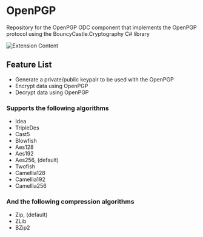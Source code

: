 # OpenPGP

Repository for the OpenPGP ODC component that implements the OpenPGP protocol using the BouncyCastle.Cryptography C# library

![Extension Content][imglink]

## Feature List

- Generate a private/public keypair to be used with the OpenPGP
- Encrypt data using OpenPGP
- Decrypt data using OpenPGP

### Supports the following algorithms

- Idea
- TripleDes
- Cast5
- Blowfish
- Aes128
- Aes192
- Aes256, (default)
- Twofish
- Camellia128
- Camellia192
- Camellia256

### And the following compression algorithms

- Zip, (default)
- ZLib
- BZip2

[imglink]: ./resources/BinaryConcat.png